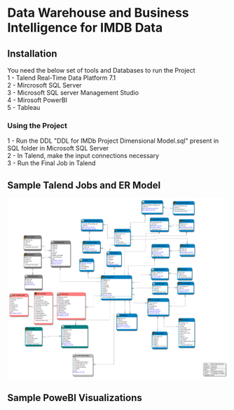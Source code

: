 # Data Warehouse and Business Intelligence for IMDB Data

## Installation

You need the below set of tools and Databases to run the Project  
1 - Talend Real-Time Data Platform 7.1   
2 - Mircrosoft SQL Server  
3 - Microsoft SQL server Management Studio  
4 - Mirosoft PowerBI  
5 - Tableau 

### Using the Project

1 -  Run the DDL "DDL for IMDb Project Dimensional Model.sql" present in SQL folder in Microsoft SQL Server   
2 - In Talend, make the input connections necessary  
3 - Run the Final Job in Talend



## Sample Talend Jobs and ER Model


![](SQL/Final_Project_ER.png)


## Sample PoweBI Visualizations
